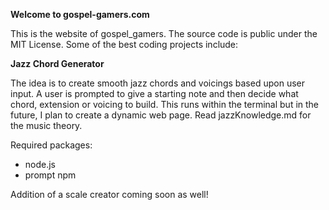 **Welcome to gospel-gamers.com**

This is the website of gospel_gamers. The source code is public under the MIT License.
Some of the best coding projects include:

**Jazz Chord Generator**

The idea is to create smooth jazz chords and voicings based upon user input.
A user is prompted to give a starting note and then decide what chord, extension or voicing to build.
This runs within the terminal but in the future, I plan to create a dynamic web page.
Read jazzKnowledge.md for the music theory.

Required packages:
- node.js
- prompt npm


Addition of a scale creator coming soon as well!
